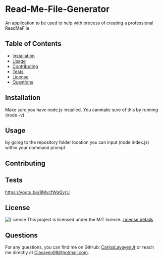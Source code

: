 # Read-Me-File-Generator

An application to be used to help with process of creating a professional ReadMeFile

## Table of Contents
- [Installation](#installation)
- [Usage](#usage)
- [Contributing](#contributing)
- [Tests](#tests)
- [License](#license)
- [Questions](#questions)

## Installation
Make sure you have node.js installed. You canmake sure of this by running (node -v)

## Usage
by going to the repository folder location you can input (node index.js) within your command prompt

## Contributing


## Tests
https://youtu.be/8MvcfWqQyrU


## License
![License](https://img.shields.io/badge/license-MIT-blue.svg)
This project is licensed under the MIT license. [License details](https://opensource.org/licenses/MIT)


## Questions
For any questions, you can find me on GitHub: [CarlosLavayenJr](https://github.com/CarlosLavayenJr) or reach me directly at Clavayen98@hotmail.com.
